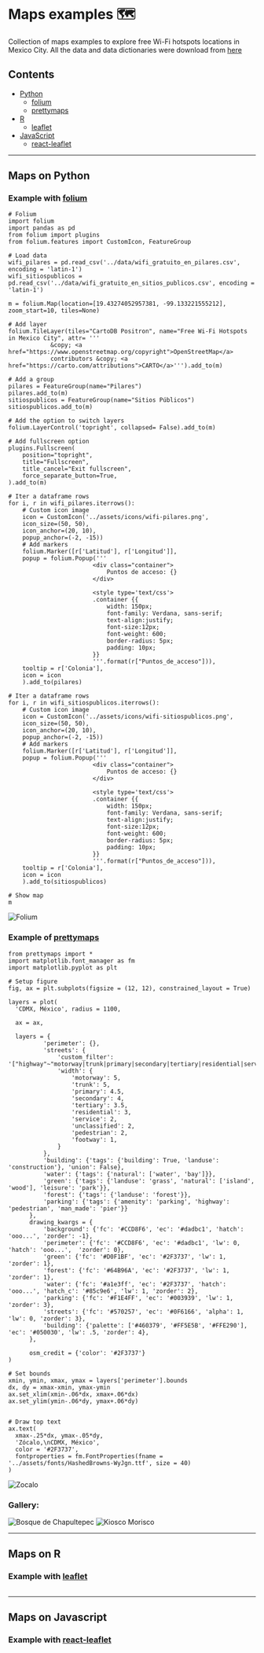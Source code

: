 # Maps examples 🗺

Collection of maps examples to explore free Wi-Fi hotspots locations in Mexico City. All the data and data dictionaries were download from [here](https://datos.cdmx.gob.mx/group/conectividad)

## Contents

- [Python](#maps-on-python)
  - [folium]()
  - [prettymaps]()
- [R](#maps-on-r)
  - [leaflet]()
- [JavaScript](#maps-on-javascript)
  - [react-leaflet]()

---

## Maps on Python


### Example with [folium](https://github.com/python-visualization/folium)

```python3
# Folium
import folium
import pandas as pd
from folium import plugins
from folium.features import CustomIcon, FeatureGroup

# Load data
wifi_pilares = pd.read_csv('../data/wifi_gratuito_en_pilares.csv', encoding = 'latin-1')
wifi_sitiospublicos = pd.read_csv('../data/wifi_gratuito_en_sitios_publicos.csv', encoding = 'latin-1')

m = folium.Map(location=[19.43274052957381, -99.133221555212], zoom_start=10, tiles=None)

# Add layer 
folium.TileLayer(tiles="CartoDB Positron", name="Free Wi-Fi Hotspots in Mexico City", attr= '''
            &copy; <a href="https://www.openstreetmap.org/copyright">OpenStreetMap</a> 
            contributors &copy; <a href="https://carto.com/attributions">CARTO</a>''').add_to(m)

# Add a group
pilares = FeatureGroup(name="Pilares")
pilares.add_to(m)
sitiospublicos = FeatureGroup(name="Sitios Públicos")
sitiospublicos.add_to(m)

# Add the option to switch layers
folium.LayerControl('topright', collapsed= False).add_to(m)

# Add fullscreen option
plugins.Fullscreen(
    position="topright",
    title="Fullscreen",
    title_cancel="Exit fullscreen",
    force_separate_button=True,
).add_to(m)

# Iter a dataframe rows
for i, r in wifi_pilares.iterrows():
    # Custom icon image
    icon = CustomIcon('../assets/icons/wifi-pilares.png', 
    icon_size=(50, 50),
    icon_anchor=(20, 10),
    popup_anchor=(-2, -15))
    # Add markers
    folium.Marker([r['Latitud'], r['Longitud']],
    popup = folium.Popup('''
                        <div class="container">
                            Puntos de acceso: {}
                        </div>
                        
                        <style type='text/css'>
                        .container {{
                            width: 150px;
                            font-family: Verdana, sans-serif;
                            text-align:justify;
                            font-size:12px;
                            font-weight: 600; 
                            border-radius: 5px;
                            padding: 10px;
                        }}
                        '''.format(r["Puntos_de_acceso"])),
    tooltip = r['Colonia'],
    icon = icon
    ).add_to(pilares)

# Iter a dataframe rows
for i, r in wifi_sitiospublicos.iterrows():
    # Custom icon image
    icon = CustomIcon('../assets/icons/wifi-sitiospublicos.png', 
    icon_size=(50, 50),
    icon_anchor=(20, 10),
    popup_anchor=(-2, -15))
    # Add markers
    folium.Marker([r['Latitud'], r['Longitud']],
    popup = folium.Popup('''
                        <div class="container">
                            Puntos de acceso: {}
                        </div>
                        
                        <style type='text/css'>
                        .container {{
                            width: 150px;
                            font-family: Verdana, sans-serif;
                            text-align:justify;
                            font-size:12px;
                            font-weight: 600; 
                            border-radius: 5px;
                            padding: 10px;
                        }}
                        '''.format(r["Puntos_de_acceso"])),
    tooltip = r['Colonia'],
    icon = icon
    ).add_to(sitiospublicos)

# Show map
m
```

![Folium](https://github.com/fer-aguirre/maps-examples/blob/main/prints/python-folium.png)


### Example of [prettymaps](https://github.com/marceloprates/prettymaps)
 
  ```python3
from prettymaps import *
import matplotlib.font_manager as fm
import matplotlib.pyplot as plt

# Setup figure
fig, ax = plt.subplots(figsize = (12, 12), constrained_layout = True)

layers = plot(
    'CDMX, México', radius = 1100,

    ax = ax,

    layers = {
            'perimeter': {},
            'streets': {
                'custom_filter': '["highway"~"motorway|trunk|primary|secondary|tertiary|residential|service|unclassified|pedestrian|footway"]',
                'width': {
                    'motorway': 5,
                    'trunk': 5,
                    'primary': 4.5,
                    'secondary': 4,
                    'tertiary': 3.5,
                    'residential': 3,
                    'service': 2,
                    'unclassified': 2,
                    'pedestrian': 2,
                    'footway': 1,
                }
            },
            'building': {'tags': {'building': True, 'landuse': 'construction'}, 'union': False},
            'water': {'tags': {'natural': ['water', 'bay']}},
            'green': {'tags': {'landuse': 'grass', 'natural': ['island', 'wood'], 'leisure': 'park'}},
            'forest': {'tags': {'landuse': 'forest'}},
            'parking': {'tags': {'amenity': 'parking', 'highway': 'pedestrian', 'man_made': 'pier'}}
        },
        drawing_kwargs = {
            'background': {'fc': '#CCD8F6', 'ec': '#dadbc1', 'hatch': 'ooo...', 'zorder': -1},
            'perimeter': {'fc': '#CCD8F6', 'ec': '#dadbc1', 'lw': 0, 'hatch': 'ooo...',  'zorder': 0},
            'green': {'fc': '#D0F1BF', 'ec': '#2F3737', 'lw': 1, 'zorder': 1},
            'forest': {'fc': '#64B96A', 'ec': '#2F3737', 'lw': 1, 'zorder': 1},
            'water': {'fc': '#a1e3ff', 'ec': '#2F3737', 'hatch': 'ooo...', 'hatch_c': '#85c9e6', 'lw': 1, 'zorder': 2},
            'parking': {'fc': '#F1E4FF', 'ec': '#003939', 'lw': 1, 'zorder': 3},
            'streets': {'fc': '#570257', 'ec': '#0F6166', 'alpha': 1, 'lw': 0, 'zorder': 3},
            'building': {'palette': ['#460379', '#FF5E5B', '#FFE290'], 'ec': '#050030', 'lw': .5, 'zorder': 4},
        },

        osm_credit = {'color': '#2F3737'}
)

# Set bounds
xmin, ymin, xmax, ymax = layers['perimeter'].bounds
dx, dy = xmax-xmin, ymax-ymin
ax.set_xlim(xmin-.06*dx, xmax+.06*dx)
ax.set_ylim(ymin-.06*dy, ymax+.06*dy)


# Draw top text
ax.text(
    xmax-.25*dx, ymax-.05*dy,
    'Zócalo,\nCDMX, México',
    color = '#2F3737',
    fontproperties = fm.FontProperties(fname = '../assets/fonts/HashedBrowns-WyJgn.ttf', size = 40)
)
```
 
![Zocalo](https://github.com/fer-aguirre/maps-examples/blob/main/prints/zocalo.png)
  
### Gallery:
  
![Bosque de Chapultepec](https://github.com/fer-aguirre/maps-examples/blob/main/prints/bosque-chapultepec.png)
![Kiosco Morisco](https://github.com/fer-aguirre/maps-examples/blob/main/prints/kiosco-morisco.png)

---

## Maps on R

### Example with [leaflet](https://github.com/rstudio/leaflet)

```R
```

---

## Maps on Javascript

### Example with [react-leaflet](https://github.com/PaulLeCam/react-leaflet)

```js
```

